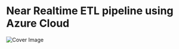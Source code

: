 # Near Realtime ETL pipeline using Azure Cloud
![Cover Image]([https://drive.google.com/file/d/1Mm9w9-NZS4bGHyp6Q-3kGbJ_J-vA96xj/view?usp=sharing])
